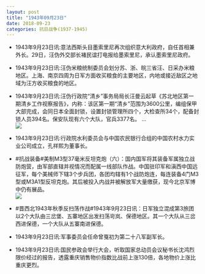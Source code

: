```yaml
---
layout: post
title: "1943年09月23日"
date: 2018-09-23
categories: 抗日战争(1937-1945)
---
```


<meta name="referrer" content="no-referrer" />

- 1943年9月23日讯:意法西斯头目墨索里尼再次组织意大利政府，自任首相兼外长。29日，汪伪外交部长褚民谊打电报给墨索里尼，承认墨索里尼政府。 

- 1943年9月23日讯:汪伪米粮统制委员会划分苏、浙、皖三省汪、日采办米粮地区。上海、南京四周为日军方面收买粮食的主要地区，内地或接近敌区之地域为汪方收买粮食的地区。 

- 1943年9月23日讯:汪伪行政院“清乡”事务局局长汪曼云起草《苏北地区第一期清乡工作视察报告》，内称：该区第一期“清乡”范围为3600公里，编组保甲大部完成，会同日本全面封锁，设置封锁管理所四个，大检查所34个，配备封锁人员394名。保安队现有六个大队，官兵3377名。 ... <br/><img src="https://wx2.sinaimg.cn/large/aca367d8ly1fvjc9ljpa5j20c809zq31.jpg" />

- 1943年9月23日讯:行政院水利委员会与中国农民银行合组的中国农村水力实业公司成立，孔祥熙为董事长。 

- #抗战装备#美制M3型37毫米反坦克炮（六）：国内国军将其装备军属独立战防炮营，由军部直辖并视情况而配属一线部队作战。中国驻印军和滇西中国远征军，每个美械师下辖3个步兵团，各团均辖有1个战防炮连，每连装备4门M3型或M3A1型反坦克炮。其后被投入内战并被解放军大量缴获，现今北京军博中仍有展品。 <br/><img src="https://wx3.sinaimg.cn/large/aca367d8ly1fvj8t6x0zxj20g40rltf3.jpg" />

- #晋西北1943年秋季反扫荡作战#1943年9月23日讯：日军独立混成第3旅团以2个大队由三岔堡、五寨地区出发扫荡岢岚、保德地区。其一个大队从三岔西进保德，一个大队从五寨南进保德。 

- 1943年9月23日讯:军事委员会任命曾戛初为第二十八军副军长。 

- 1943年9月23日讯:国民参政会举行大会，听取国家总动员会议秘书长沈鸿烈限价经过的报告，透露重庆销售物价指数比战前上涨130倍，各地物价上涨比重庆更烈。 

